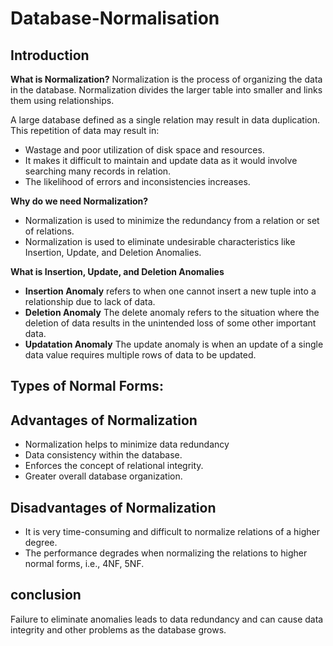 # Database-Normalisation

## Introduction
**What is Normalization?**
Normalization is the process of organizing the data in the database. Normalization divides the larger table into smaller and links them using relationships.

A large database defined as a single relation may result in data duplication. This repetition of data may result in:
- Wastage and poor utilization of disk space and resources.
- It makes it difficult to maintain and update data as it would involve searching many records in relation.
- The likelihood of errors and inconsistencies increases.
 
**Why do we need Normalization?** 
- Normalization is used to minimize the redundancy from a relation or set of relations.
- Normalization is used to eliminate undesirable characteristics like Insertion, Update, and Deletion Anomalies.

 **What is Insertion, Update, and Deletion Anomalies**
 - **Insertion Anomaly** refers to when one cannot insert a new tuple into a relationship due to lack of data.
 - **Deletion Anomaly** The delete anomaly refers to the situation where the deletion of data results in the unintended loss of some other important data.
 - **Updatation Anomaly** The update anomaly is when an update of a single data value requires multiple rows of data to be updated.

  ## Types of Normal Forms:

  ## Advantages of Normalization
  - Normalization helps to minimize data redundancy
  - Data consistency within the database.
  - Enforces the concept of relational integrity.
  - Greater overall database organization.

   ## Disadvantages of Normalization
   - It is very time-consuming and difficult to normalize relations of a higher degree.
   - The performance degrades when normalizing the relations to higher normal forms, i.e., 4NF, 5NF.


 ## conclusion
 Failure to eliminate anomalies leads to data redundancy and can cause data integrity and other problems as the database grows.
